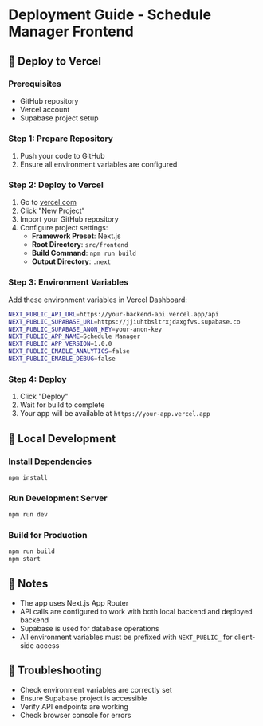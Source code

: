 # Deployment Guide - Schedule Manager Frontend

## 🚀 Deploy to Vercel

### Prerequisites
- GitHub repository
- Vercel account
- Supabase project setup

### Step 1: Prepare Repository
1. Push your code to GitHub
2. Ensure all environment variables are configured

### Step 2: Deploy to Vercel
1. Go to [vercel.com](https://vercel.com)
2. Click "New Project"
3. Import your GitHub repository
4. Configure project settings:
   - **Framework Preset**: Next.js
   - **Root Directory**: `src/frontend`
   - **Build Command**: `npm run build`
   - **Output Directory**: `.next`

### Step 3: Environment Variables
Add these environment variables in Vercel Dashboard:

```bash
NEXT_PUBLIC_API_URL=https://your-backend-api.vercel.app/api
NEXT_PUBLIC_SUPABASE_URL=https://jjiuhtbsltrxjdaxgfvs.supabase.co
NEXT_PUBLIC_SUPABASE_ANON_KEY=your-anon-key
NEXT_PUBLIC_APP_NAME=Schedule Manager
NEXT_PUBLIC_APP_VERSION=1.0.0
NEXT_PUBLIC_ENABLE_ANALYTICS=false
NEXT_PUBLIC_ENABLE_DEBUG=false
```

### Step 4: Deploy
1. Click "Deploy"
2. Wait for build to complete
3. Your app will be available at `https://your-app.vercel.app`

## 🔧 Local Development

### Install Dependencies
```bash
npm install
```

### Run Development Server
```bash
npm run dev
```

### Build for Production
```bash
npm run build
npm start
```

## 📝 Notes
- The app uses Next.js App Router
- API calls are configured to work with both local backend and deployed backend
- Supabase is used for database operations
- All environment variables must be prefixed with `NEXT_PUBLIC_` for client-side access

## 🐛 Troubleshooting
- Check environment variables are correctly set
- Ensure Supabase project is accessible
- Verify API endpoints are working
- Check browser console for errors

